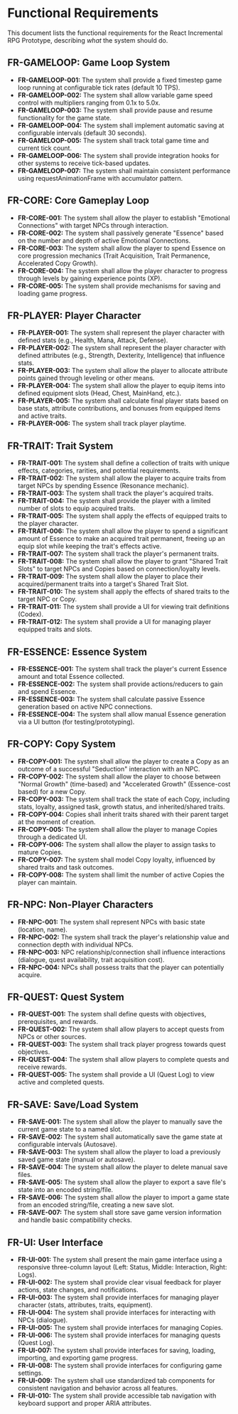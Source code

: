 # Functional Requirements

This document lists the functional requirements for the React Incremental RPG Prototype, describing *what* the system should do.

## FR-GAMELOOP: Game Loop System

*   **FR-GAMELOOP-001:** The system shall provide a fixed timestep game loop running at configurable tick rates (default 10 TPS).
*   **FR-GAMELOOP-002:** The system shall allow variable game speed control with multipliers ranging from 0.1x to 5.0x.
*   **FR-GAMELOOP-003:** The system shall provide pause and resume functionality for the game state.
*   **FR-GAMELOOP-004:** The system shall implement automatic saving at configurable intervals (default 30 seconds).
*   **FR-GAMELOOP-005:** The system shall track total game time and current tick count.
*   **FR-GAMELOOP-006:** The system shall provide integration hooks for other systems to receive tick-based updates.
*   **FR-GAMELOOP-007:** The system shall maintain consistent performance using requestAnimationFrame with accumulator pattern.

## FR-CORE: Core Gameplay Loop

*   **FR-CORE-001:** The system shall allow the player to establish "Emotional Connections" with target NPCs through interaction.
*   **FR-CORE-002:** The system shall passively generate "Essence" based on the number and depth of active Emotional Connections.
*   **FR-CORE-003:** The system shall allow the player to spend Essence on core progression mechanics (Trait Acquisition, Trait Permanence, Accelerated Copy Growth).
*   **FR-CORE-004:** The system shall allow the player character to progress through levels by gaining experience points (XP).
*   **FR-CORE-005:** The system shall provide mechanisms for saving and loading game progress.

## FR-PLAYER: Player Character

*   **FR-PLAYER-001:** The system shall represent the player character with defined stats (e.g., Health, Mana, Attack, Defense).
*   **FR-PLAYER-002:** The system shall represent the player character with defined attributes (e.g., Strength, Dexterity, Intelligence) that influence stats.
*   **FR-PLAYER-003:** The system shall allow the player to allocate attribute points gained through leveling or other means.
*   **FR-PLAYER-004:** The system shall allow the player to equip items into defined equipment slots (Head, Chest, MainHand, etc.).
*   **FR-PLAYER-005:** The system shall calculate final player stats based on base stats, attribute contributions, and bonuses from equipped items and active traits.
*   **FR-PLAYER-006:** The system shall track player playtime.

## FR-TRAIT: Trait System

*   **FR-TRAIT-001:** The system shall define a collection of traits with unique effects, categories, rarities, and potential requirements.
*   **FR-TRAIT-002:** The system shall allow the player to acquire traits from target NPCs by spending Essence (Resonance mechanic).
*   **FR-TRAIT-003:** The system shall track the player's acquired traits.
*   **FR-TRAIT-004:** The system shall provide the player with a limited number of slots to equip acquired traits.
*   **FR-TRAIT-005:** The system shall apply the effects of equipped traits to the player character.
*   **FR-TRAIT-006:** The system shall allow the player to spend a significant amount of Essence to make an acquired trait permanent, freeing up an equip slot while keeping the trait's effects active.
*   **FR-TRAIT-007:** The system shall track the player's permanent traits.
*   **FR-TRAIT-008:** The system shall allow the player to grant "Shared Trait Slots" to target NPCs and Copies based on connection/loyalty levels.
*   **FR-TRAIT-009:** The system shall allow the player to place their acquired/permanent traits into a target's Shared Trait Slot.
*   **FR-TRAIT-010:** The system shall apply the effects of shared traits to the target NPC or Copy.
*   **FR-TRAIT-011:** The system shall provide a UI for viewing trait definitions (Codex).
*   **FR-TRAIT-012:** The system shall provide a UI for managing player equipped traits and slots.

## FR-ESSENCE: Essence System

*   **FR-ESSENCE-001:** The system shall track the player's current Essence amount and total Essence collected.
*   **FR-ESSENCE-002:** The system shall provide actions/reducers to gain and spend Essence.
*   **FR-ESSENCE-003:** The system shall calculate passive Essence generation based on active NPC connections.
*   **FR-ESSENCE-004:** The system shall allow manual Essence generation via a UI button (for testing/prototyping).

## FR-COPY: Copy System

*   **FR-COPY-001:** The system shall allow the player to create a Copy as an outcome of a successful "Seduction" interaction with an NPC.
*   **FR-COPY-002:** The system shall allow the player to choose between "Normal Growth" (time-based) and "Accelerated Growth" (Essence-cost based) for a new Copy.
*   **FR-COPY-003:** The system shall track the state of each Copy, including stats, loyalty, assigned task, growth status, and inherited/shared traits.
*   **FR-COPY-004:** Copies shall inherit traits shared with their parent target at the moment of creation.
*   **FR-COPY-005:** The system shall allow the player to manage Copies through a dedicated UI.
*   **FR-COPY-006:** The system shall allow the player to assign tasks to mature Copies.
*   **FR-COPY-007:** The system shall model Copy loyalty, influenced by shared traits and task outcomes.
*   **FR-COPY-008:** The system shall limit the number of active Copies the player can maintain.

## FR-NPC: Non-Player Characters

*   **FR-NPC-001:** The system shall represent NPCs with basic state (location, name).
*   **FR-NPC-002:** The system shall track the player's relationship value and connection depth with individual NPCs.
*   **FR-NPC-003:** NPC relationship/connection shall influence interactions (dialogue, quest availability, trait acquisition cost).
*   **FR-NPC-004:** NPCs shall possess traits that the player can potentially acquire.

## FR-QUEST: Quest System

*   **FR-QUEST-001:** The system shall define quests with objectives, prerequisites, and rewards.
*   **FR-QUEST-002:** The system shall allow players to accept quests from NPCs or other sources.
*   **FR-QUEST-003:** The system shall track player progress towards quest objectives.
*   **FR-QUEST-004:** The system shall allow players to complete quests and receive rewards.
*   **FR-QUEST-005:** The system shall provide a UI (Quest Log) to view active and completed quests.

## FR-SAVE: Save/Load System

*   **FR-SAVE-001:** The system shall allow the player to manually save the current game state to a named slot.
*   **FR-SAVE-002:** The system shall automatically save the game state at configurable intervals (Autosave).
*   **FR-SAVE-003:** The system shall allow the player to load a previously saved game state (manual or autosave).
*   **FR-SAVE-004:** The system shall allow the player to delete manual save files.
*   **FR-SAVE-005:** The system shall allow the player to export a save file's state into an encoded string/file.
*   **FR-SAVE-006:** The system shall allow the player to import a game state from an encoded string/file, creating a new save slot.
*   **FR-SAVE-007:** The system shall store save game version information and handle basic compatibility checks.

## FR-UI: User Interface

*   **FR-UI-001:** The system shall present the main game interface using a responsive three-column layout (Left: Status, Middle: Interaction, Right: Logs).
*   **FR-UI-002:** The system shall provide clear visual feedback for player actions, state changes, and notifications.
*   **FR-UI-003:** The system shall provide interfaces for managing player character (stats, attributes, traits, equipment).
*   **FR-UI-004:** The system shall provide interfaces for interacting with NPCs (dialogue).
*   **FR-UI-005:** The system shall provide interfaces for managing Copies.
*   **FR-UI-006:** The system shall provide interfaces for managing quests (Quest Log).
*   **FR-UI-007:** The system shall provide interfaces for saving, loading, importing, and exporting game progress.
*   **FR-UI-008:** The system shall provide interfaces for configuring game settings.
*   **FR-UI-009:** The system shall use standardized tab components for consistent navigation and behavior across all features.
*   **FR-UI-010:** The system shall provide accessible tab navigation with keyboard support and proper ARIA attributes.
